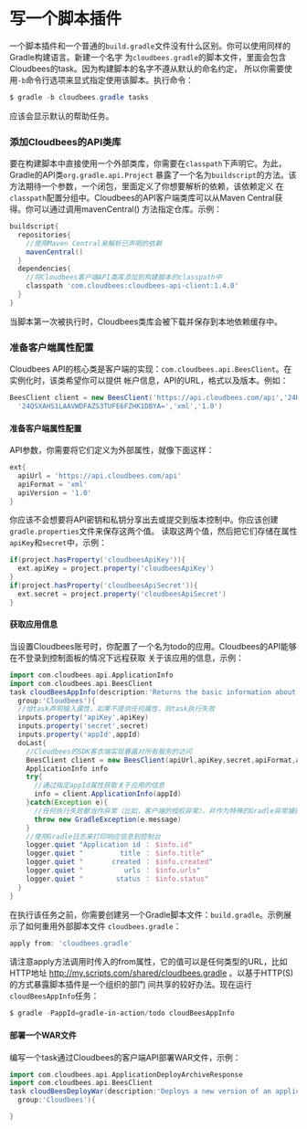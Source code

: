 写一个脚本插件
=====================
一个脚本插件和一个普通的`build.gradle`文件没有什么区别。你可以使用同样的Gradle构建语言。新建一个名字
为`cloudbees.gradle`的脚本文件，里面会包含Cloudbees的task。因为构建脚本的名字不遵从默认的命名约定，
所以你需要使用`-b`命令行选项来显式指定使用该脚本。执行命令：
```powershell
$ gradle -b cloudbees.gradle tasks
```
应该会显示默认的帮助任务。

### 添加Cloudbees的API类库
要在构建脚本中直接使用一个外部类库，你需要在`classpath`下声明它。为此，Gradle的API类`org.gradle.api.Project`
暴露了一个名为`buildscript`的方法。该方法期待一个参数，一个闭包，里面定义了你想要解析的依赖，该依赖定义
在`classpath`配置分组中。Cloudbees的API客户端类库可以从Maven Central获得。你可以通过调用mavenCentral()
方法指定仓库。示例：
```gradle
buildscript{
  repositories{
    //使用Maven Central来解析已声明的依赖
    mavenCentral()
  }
  dependencies{
    //将Cloudbees客户端API类库添加到构建脚本的classpath中
    classpath 'com.cloudbees:cloudbees-api-client:1.4.0'
  }
}
```
当脚本第一次被执行时，Cloudbees类库会被下载并保存到本地依赖缓存中。

### 准备客户端属性配置
Cloudbees API的核心类是客户端的实现：`com.cloudbees.api.BeesClient`。在实例化时，该类希望你可以提供
帐户信息，API的URL，格式以及版本。例如：
```groovy
BeesClient client = new BeesClient('https://api.cloudbees.com/api','24HE9X5DFF743671',
  '24QSXAHS1LAAVWDFAZS3TUFE6FZHK1DBYA=','xml','1.0')
```
#### 准备客户端属性配置
API参数，你需要将它们定义为外部属性，就像下面这样：
```gradle
ext{
  apiUrl = 'https://api.cloudbees.com/api'
  apiFormat = 'xml'
  apiVersion = '1.0'
}
```
你应该不会想要将API密钥和私钥分享出去或提交到版本控制中。你应该创建`gradle.properties`文件来保存这两个值。
读取这两个值，然后把它们存储在属性`apiKey`和`secret`中，示例：
```gradle
if(project.hasProperty('cloudbeesApiKey')){
  ext.apiKey = project.property('cloudbeesApiKey')
}
if(project.hasProperty('cloudbeesApiSecret')){
  ext.secret = project.property('cloudbeesApiSecret')
}
```
#### 获取应用信息
当设置Cloudbees账号时，你配置了一个名为todo的应用。Cloudbees的API能够在不登录到控制面板的情况下远程获取
关于该应用的信息，示例：
```gradle
import com.cloudbees.api.ApplicationInfo
import com.cloudbees.api.BeesClient
task cloudBeesAppInfo(description:'Returns the basic information about an application.',
  group:'Cloudbees'){
  //给task声明输入属性，如果不提供任何属性，则task执行失败
  inputs.property('apiKey',apiKey)
  inputs.property('secret',secret)
  inputs.property('appId',appId)
  doLast{
    //Cloudbees的SDK客衣端实现暴露对所有服务的访问
    BeesClient client = new BeesClient(apiUrl,apiKey,secret,apiFormat,apiVersion)
    ApplicationInfo info
    try{
      //通过指定appId属性获取关于应用的信息
      info = client.ApplicationInfo(appId)
    }catch(Exception e){
      //任何执行失败都当作异常（比如，客户端的授权异常），并作为特殊的Gradle异常捕获和重抛
      throw new GradleException(e.message)
    }
    //使用Gradle日志来打印响应信息到控制台
    logger.quiet "Application id ： $info.id"
    logger.quiet "         title ： $info.title"
    logger.quiet "       created ： $info.created"
    logger.quiet "          urls ： $info.urls"
    logger.quiet "        status ： $info.status"
  }
}
```
在执行该任务之前，你需要创建另一个Gradle脚本文件：`build.gradle`。示例展示了如何重用外部脚本文件
`cloudbees.gradle`：
```gradle
apply from: 'cloudbees.gradle'
```
请注意apply方法调用时传入的from属性，它的值可以是任何类型的URL，比如HTTP地址
http://my.scripts.com/shared/cloudbees.gradle 。以基于HTTP(S)的方式暴露脚本插件是一个组织的部门
间共享的较好办法。现在运行`cloudBeesAppInfo`任务：
```powershell
$ gradle -PappId=gradle-in-action/todo cloudBeesAppInfo
```
#### 部署一个WAR文件
编写一个task通过Cloudbees的客户端API部署WAR文件，示例：
```gradle
import com.cloudbees.api.ApplicationDeployArchiveResponse
import com.cloudbees.api.BeesClient
task cloudBeesDeployWar(description:'Deploys a new version of an application using a WAR archive file.',
  group:'Cloudbees'){

}
```
